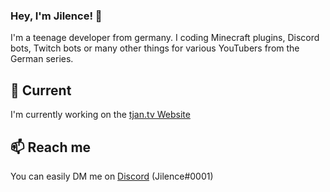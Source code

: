 ### Hey, I'm Jilence! 👋

I'm a teenage developer from germany. I coding Minecraft plugins, Discord bots, Twitch bots or many other things for various YouTubers from the German series.

## 🔭 Current

I'm currently working on the [tjan.tv Website](https://github.com/tjantv) 

## 📫 Reach me

You can easily DM me on [Discord](https://discord.com/channels/@me/526847677623959563) (Jilence#0001)

<!--
**Jilence/Jilence** is a ✨ _special_ ✨ repository because its `README.md` (this file) appears on your GitHub profile.

Here are some ideas to get you started:

- 🔭 I’m currently working on ...
- 🌱 I’m currently learning ...
- 👯 I’m looking to collaborate on ...
- 🤔 I’m looking for help with ...
- 💬 Ask me about ...
- 📫 How to reach me: ...
- 😄 Pronouns: ...
- ⚡ Fun fact: ...
-->
